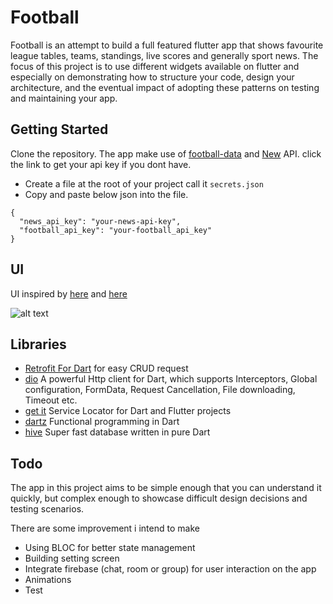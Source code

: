 # Football

Football is an attempt to build a full featured flutter app that shows favourite league tables, teams, standings, live scores and generally sport news.
The focus of this project is to use different widgets available on flutter and especially on demonstrating how to structure your code, design your architecture,
and the eventual impact of adopting these patterns on testing and maintaining your app.

## Getting Started

Clone the repository. The app make use of [football-data](https://www.football-data.org/) and [New](https://newsapi.org/) API. click the link to get your api key if you dont have.
- Create a file at the root of your project call it `secrets.json`
- Copy and paste below json into the file.

```
{
  "news_api_key": "your-news-api-key",
  "football_api_key": "your-football_api_key"
}
```

## UI
UI inspired by [here](https://www.uplabs.com/posts/profile-light-mode-and-dark-mode) and [here](https://www.uplabs.com/posts/sport-news-app-564029c3-8787-4417-87b8-9047a58b29b4)

![alt text](https://github.com/Efhemo/football/tree/feature/games/screenshots)

## Libraries

- [Retrofit For Dart](https://pub.dev/packages/retrofit) for easy CRUD request
- [dio](https://github.com/flutterchina/dio/) A powerful Http client for Dart, which supports Interceptors, Global configuration, FormData, Request Cancellation, File downloading, Timeout etc.
- [get it](https://pub.dev/packages/get_it) Service Locator for Dart and Flutter projects
- [dartz](https://pub.dev/packages/dartz) Functional programming in Dart
- [hive](https://docs.hivedb.dev/#/README) Super fast database written in pure Dart

## Todo

The app in this project aims to be simple enough that you can understand it quickly, but complex enough to showcase difficult design decisions and testing scenarios.

There are some improvement i intend to make
- Using BLOC for better state management
- Building setting screen
- Integrate firebase (chat, room or group) for user interaction on the app
- Animations
- Test
